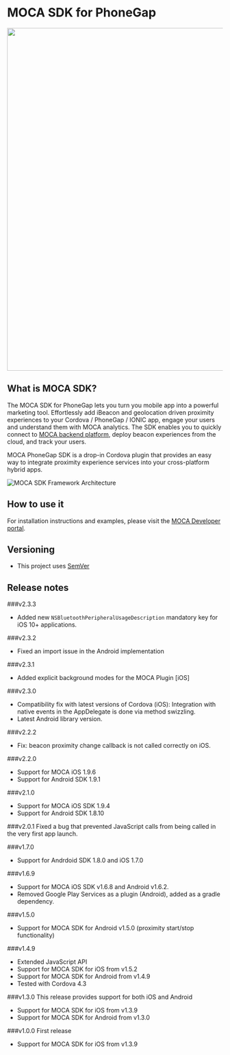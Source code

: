 MOCA SDK for PhoneGap
=====================

<img src="https://github.com/mocaplatform/moca-phonegap-sdk/blob/master/media/phonegap-ios-xl.png" width="800px">

What is MOCA SDK?
-----------------

The MOCA SDK for PhoneGap lets you turn you mobile app into a powerful marketing tool.
Effortlessly add iBeacon and geolocation driven proximity experiences to your Cordova / PhoneGap / IONIC app, engage your users and understand them with MOCA analytics.
The SDK enables you to quickly connect to [MOCA backend platform](http://mocaplatform.com), deploy beacon experiences from the cloud, and track your users.

MOCA PhoneGap SDK is a drop-in Cordova plugin that provides an easy way to integrate proximity experience services into your cross-platform hybrid apps. 

![MOCA SDK Framework Architecture](https://github.com/mocaplatform/moca-ios-sdk/blob/master/Assets/images/moca-proximity.png)

How to use it
-------------

For installation instructions and examples, please visit the [MOCA Developer portal](http://developer.mocaplatform.com/docs/installation).

Versioning
----------------
- This project uses [SemVer](http://semver.org/)

Release notes
-------------

###v2.3.3
- Added new `NSBluetoothPeripheralUsageDescription` mandatory key for iOS 10+ applications.

###v2.3.2
- Fixed an import issue in the Android implementation

###v2.3.1
- Added explicit background modes for the MOCA Plugin [iOS]

###v2.3.0
- Compatibility fix with latest versions of Cordova (iOS): Integration with native events in the AppDelegate is done via method swizzling.
- Latest Android library version.

###v2.2.2
- Fix: beacon proximity change callback is not called correctly on iOS.

###v2.2.0
- Support for MOCA iOS 1.9.6
- Support for Android SDK 1.9.1

###v2.1.0

- Support for MOCA iOS SDK 1.9.4
- Support for Android SDK 1.8.10 

###v2.0.1
Fixed a bug that prevented JavaScript calls from being called in the very first app launch.

###v1.7.0
- Support for Andrdoid SDK 1.8.0 and iOS 1.7.0

###v1.6.9
- Support for MOCA iOS SDK v1.6.8 and Android v1.6.2.
- Removed Google Play Services as a plugin (Android), added as a gradle dependency.

###v1.5.0
- Support for MOCA SDK for Android v1.5.0 (proximity start/stop functionality)

###v1.4.9
- Extended JavaScript API
- Support for MOCA SDK for iOS from v1.5.2
- Support for MOCA SDK for Android from v1.4.9
- Tested with Cordova 4.3

###v1.3.0
This release provides support for both iOS and Android
- Support for MOCA SDK for iOS from v1.3.9
- Support for MOCA SDK for Android from v1.3.0

###v1.0.0
First release
- Support for MOCA SDK for iOS from v1.3.9
